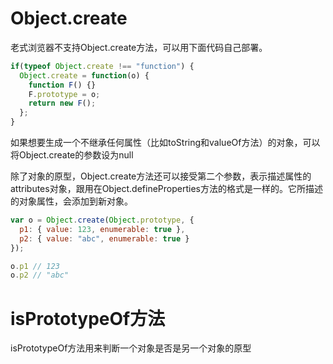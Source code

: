 # Object.create
老式浏览器不支持Object.create方法，可以用下面代码自己部署。

```javascript
if(typeof Object.create !== "function") {
  Object.create = function(o) {
    function F() {}
    F.prototype = o;
    return new F();
  };
}
```

如果想要生成一个不继承任何属性（比如toString和valueOf方法）的对象，可以将Object.create的参数设为null

除了对象的原型，Object.create方法还可以接受第二个参数，表示描述属性的attributes对象，跟用在Object.defineProperties方法的格式是一样的。它所描述的对象属性，会添加到新对象。

```javascript
var o = Object.create(Object.prototype, {
  p1: { value: 123, enumerable: true },
  p2: { value: "abc", enumerable: true }
});

o.p1 // 123
o.p2 // "abc"
```

# isPrototypeOf方法
isPrototypeOf方法用来判断一个对象是否是另一个对象的原型
